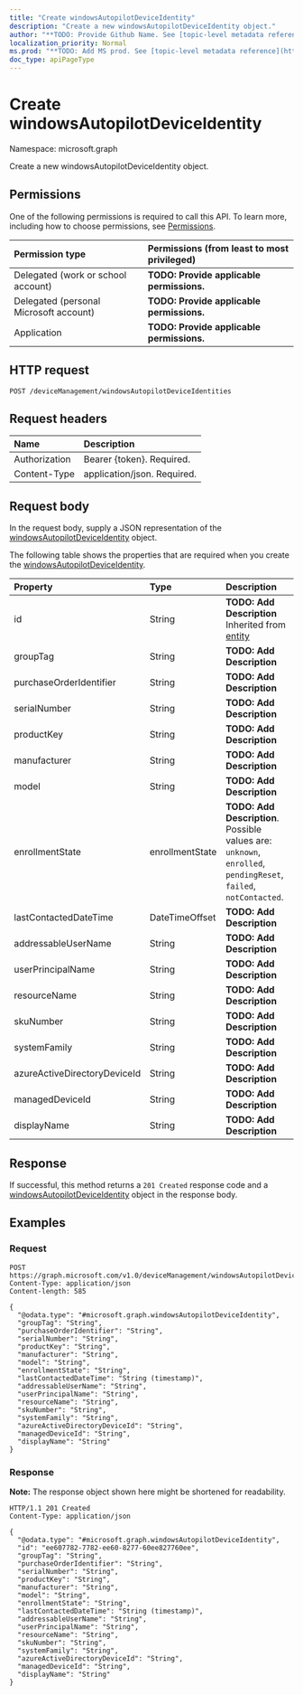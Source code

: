 ```yaml
---
title: "Create windowsAutopilotDeviceIdentity"
description: "Create a new windowsAutopilotDeviceIdentity object."
author: "**TODO: Provide Github Name. See [topic-level metadata reference](https://msgo.azurewebsites.net/add/document/guidelines/metadata.html#topic-level-metadata)**"
localization_priority: Normal
ms.prod: "**TODO: Add MS prod. See [topic-level metadata reference](https://msgo.azurewebsites.net/add/document/guidelines/metadata.html#topic-level-metadata)**"
doc_type: apiPageType
---
```


# Create windowsAutopilotDeviceIdentity
Namespace: microsoft.graph



Create a new windowsAutopilotDeviceIdentity object.

## Permissions
One of the following permissions is required to call this API. To learn more, including how to choose permissions, see [Permissions](/graph/permissions-reference).

|Permission type|Permissions (from least to most privileged)|
|:---|:---|
|Delegated (work or school account)|**TODO: Provide applicable permissions.**|
|Delegated (personal Microsoft account)|**TODO: Provide applicable permissions.**|
|Application|**TODO: Provide applicable permissions.**|

## HTTP request

<!-- {
  "blockType": "ignored"
}
-->
``` http
POST /deviceManagement/windowsAutopilotDeviceIdentities
```

## Request headers
|Name|Description|
|:---|:---|
|Authorization|Bearer {token}. Required.|
|Content-Type|application/json. Required.|

## Request body
In the request body, supply a JSON representation of the [windowsAutopilotDeviceIdentity](../resources/intune-windowsautopilotdeviceidentity.md) object.

The following table shows the properties that are required when you create the [windowsAutopilotDeviceIdentity](../resources/intune-windowsautopilotdeviceidentity.md).

|Property|Type|Description|
|:---|:---|:---|
|id|String|**TODO: Add Description** Inherited from [entity](../resources/entity.md)|
|groupTag|String|**TODO: Add Description**|
|purchaseOrderIdentifier|String|**TODO: Add Description**|
|serialNumber|String|**TODO: Add Description**|
|productKey|String|**TODO: Add Description**|
|manufacturer|String|**TODO: Add Description**|
|model|String|**TODO: Add Description**|
|enrollmentState|enrollmentState|**TODO: Add Description**. Possible values are: `unknown`, `enrolled`, `pendingReset`, `failed`, `notContacted`.|
|lastContactedDateTime|DateTimeOffset|**TODO: Add Description**|
|addressableUserName|String|**TODO: Add Description**|
|userPrincipalName|String|**TODO: Add Description**|
|resourceName|String|**TODO: Add Description**|
|skuNumber|String|**TODO: Add Description**|
|systemFamily|String|**TODO: Add Description**|
|azureActiveDirectoryDeviceId|String|**TODO: Add Description**|
|managedDeviceId|String|**TODO: Add Description**|
|displayName|String|**TODO: Add Description**|



## Response

If successful, this method returns a `201 Created` response code and a [windowsAutopilotDeviceIdentity](../resources/intune-windowsautopilotdeviceidentity.md) object in the response body.

## Examples

### Request
<!-- {
  "blockType": "request",
  "name": "create_windowsautopilotdeviceidentity_from_"
}
-->
``` http
POST https://graph.microsoft.com/v1.0/deviceManagement/windowsAutopilotDeviceIdentities
Content-Type: application/json
Content-length: 585

{
  "@odata.type": "#microsoft.graph.windowsAutopilotDeviceIdentity",
  "groupTag": "String",
  "purchaseOrderIdentifier": "String",
  "serialNumber": "String",
  "productKey": "String",
  "manufacturer": "String",
  "model": "String",
  "enrollmentState": "String",
  "lastContactedDateTime": "String (timestamp)",
  "addressableUserName": "String",
  "userPrincipalName": "String",
  "resourceName": "String",
  "skuNumber": "String",
  "systemFamily": "String",
  "azureActiveDirectoryDeviceId": "String",
  "managedDeviceId": "String",
  "displayName": "String"
}
```


### Response
**Note:** The response object shown here might be shortened for readability.
<!-- {
  "blockType": "response",
  "truncated": true,
  "@odata.type": "microsoft.graph.windowsAutopilotDeviceIdentity"
}
-->
``` http
HTTP/1.1 201 Created
Content-Type: application/json

{
  "@odata.type": "#microsoft.graph.windowsAutopilotDeviceIdentity",
  "id": "ee607782-7782-ee60-8277-60ee827760ee",
  "groupTag": "String",
  "purchaseOrderIdentifier": "String",
  "serialNumber": "String",
  "productKey": "String",
  "manufacturer": "String",
  "model": "String",
  "enrollmentState": "String",
  "lastContactedDateTime": "String (timestamp)",
  "addressableUserName": "String",
  "userPrincipalName": "String",
  "resourceName": "String",
  "skuNumber": "String",
  "systemFamily": "String",
  "azureActiveDirectoryDeviceId": "String",
  "managedDeviceId": "String",
  "displayName": "String"
}
```

